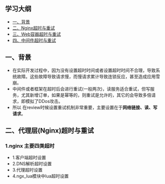 ## 学习大纲
* [一、背景](#1)
* [二、Nginx超时与重试](#2)
* [三、Web容器超时与重试](#3)
* [四、中间件超时与重试](#4)


## <span id="1"> 一、背景</span>
* 在实际开发过程中，因为没有设置超时时间或者设置超时时间不合理，导致系统故障。这些故障导致请求慢，而慢请求累计导致连锁反应，甚至造成应用雪崩。
* 中间件或者框架在超时后会进行重试(一般两次)，读服务适合重试，但写服务，尤其新增订单，如果是幂等的，则重试是允许的，其它的会导致多倍请求，即模拟了DDos攻击。
* 所以 在review时候设置重试机制非常重要，主要设置在于**网络链接、读、写请求**。
## <span id="2"> 二、代理层(Nginx)超时与重试</span>
### 1.nginx 主要四类超时
* 1.客户端超时设置
* 2.DNS解析超时设置
* 3.代理超时设置
* 4.ngx_lua模块中lua超时设置
